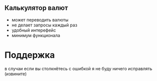 ## Калькулятор валют
- может переводить валюты
- не делает запросы каждый раз
- удобный интерефейс
- минимум функционала
# Поддержка
в случаи если вы столкнётесь с ошибкой я не буду ничего исправлять (извините)
